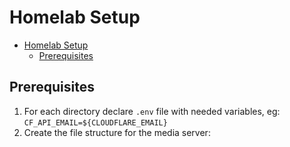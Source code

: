 # Homelab Setup

<!--toc:start-->
- [Homelab Setup](#homelab-setup)
  - [Prerequisites](#prerequisites)
<!--toc:end-->

## Prerequisites

1. For each directory declare `.env` file with needed variables, eg: `CF_API_EMAIL=${CLOUDFLARE_EMAIL}`
2. Create the file structure for the media server:
